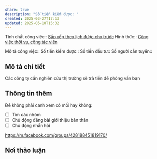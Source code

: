 ```yaml
---
share: true
description: "Số tiền kiếm được: "
created: 2025-03-27T17:13
updated: 2025-05-10T15:32
---
```

Tính chất công việc:: [Sắp xếp theo lịch được cho trước](../../1.%20T%C3%ADnh%20ch%E1%BA%A5t%20c%C3%B4ng%20vi%E1%BB%87c/Theo%20th%E1%BB%9Di%20gian/S%E1%BA%AFp%20x%E1%BA%BFp%20theo%20l%E1%BB%8Bch%20%C4%91%C6%B0%E1%BB%A3c%20cho%20tr%C6%B0%E1%BB%9Bc.md)
Hình thức:: [Công việc thời vụ, cộng tác viên](./index.md)

Mô tả công việc:: 
Số tiền kiếm được:: 
Số tiền đầu tư:: 
Số người cần tuyển:: 

## Mô tả chi tiết
Các công ty cần nghiên cứu thị trường sẽ trả tiền để phỏng vấn bạn
## Thông tin thêm
Để không phải canh xem có mối hay không:
- [ ] Tìm các nhóm
- [ ] Chủ động đăng bài giới thiệu bản thân
- [ ] Chủ động nhắn hỏi

https://m.facebook.com/groups/428188451819170/
## Nơi thảo luận
